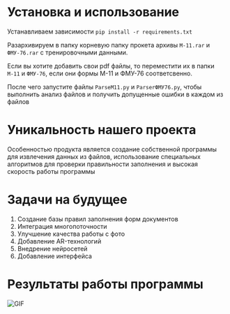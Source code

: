 <div align='left'>
<h1>Установка и использование</h1>
</div>
<div>
  
  Устанавливаем зависимости `pip install -r requirements.txt`
  
  Разархивируем в папку корневую папку прокета архивы `М-11.rar` и `ФМУ-76.rar` с тренировочными данными.
  
  Если вы хотите добавить свои pdf файлы, то переместити их в папки `М-11` и `ФМУ-76`, если они формы М-11 и ФМУ-76 соответсвенно.
  
  После чего запустите файлы `ParseM11.py` и `ParserФМУ76.py`, чтобы выполнить анализ файлов и получить допущенные ошибки в каждом из файлов
</div>
<div align='left'>
  <h1>Уникальность нашего проекта</h1>
</div>
<div>
  Особенностью продукта является создание собственной программы для извлечения данных из файлов, использование специальных алгоритмов для проверки правильности заполнения и высокая скорость работы программы
</div>
<div align='left'>
  <h1>Задачи на будущее</h1>
</div> 
<div>
  <ol>
   <li>Создание базы правил заполнения форм документов</li>
   <li>Интеграция многопоточности</li>
   <li>Улучшение качества работы с фото</li>
   <li>Добавление AR-технологий</li>
   <li>Внедрение нейросетей</li>
   <li>Добавление интерфейса</li>
  </ol>
</div>
<div align='left'>
<h1>Результаты работы программы</h1>
</div> 
<div>
<img alt="GIF" src="demka.gif"/>
</div>
